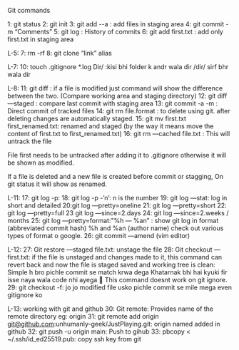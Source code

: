 Git commands

1: git status
2: git init
3: git add --a : add files in staging area
4: git commit -m “Comments”
5: git log : History of commits
6:  git add first.txt : add only first.txt in staging area

L-5:
7: rm -rf
8: git clone “link” alias

L-7:
10: touch .gitignore
*.log
Dir/ :kisi bhi folder k andr wala dir
/dir/ sirf bhr wala dir

L-8:
11: git diff : if a file is modified just command will show the difference between the two. (Compare working area and staging directory)
12: git diff —staged : compare last commit with staging area
13: git commit -a -m : Direct commit of tracked files
14: git rm file.format : to delete using git. after deleting changes are automatically staged.
15: git mv first.txt first_renamed.txt: renamed and staged (by the way it means move the content of first.txt to first_renamed.txt)
16: git rm —cached file.txt : This will untrack the file

File first needs to be untracked after adding it to .gitignore otherwise it will be shown as modified.

If a file is deleted and a new file is created before commit or stagging, On git status it will show as renamed.

L-11:
17: git log -p: 
18: git log -p -’n’: n is the number
19: git log —stat: log in short and detailed
20:git log —pretty=oneline
21: git log —pretty=short
22: git log —pretty=full
23 git log —since=2.days
24: git log —since=2.weeks / months
25: git log —pretty=format:"%h — %an” : show git log in format (abbreviated commit hash) %h and %an (author name)
check out various types of format o google.
26: git commit —amend (vim editor)

 L-12:
27: Git restore —staged file.txt: unstage the file
28: Git checkout — first.txt: if the file is unstaged and changes made to it, this command can revert back and now the file is staged saved and working tree is clean: Simple h bro pichle commit se match krwa dega
Khatarnak bhi hai kyuki fir isse naya wala code nhi ayega 😬
This command doesnt work on git ignore.
29: git checkout -f: jo jo modified file usko pichle commit se mile mega even gitignore ko

L-13: working with git and github
30: Git remote: Provides name of the remote directory eg: origin
31: git remote add origin git@github.com:unhumanly-geek/JustPlaying.git: origin named added in github
32: git push -u origin main: Push to gihub
33: pbcopy < ~/.ssh/id_ed25519.pub: copy ssh key from git
